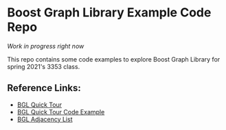 # Boost Graph Library Example Code Repo

*Work in progress right now*

This repo contains some code examples to explore Boost Graph Library for spring 2021's 3353 class. 

## Reference Links:

* [BGL Quick Tour](https://www.boost.org/doc/libs/1_75_0/libs/graph/doc/quick_tour.html)
* [BGL Quick Tour Code Example](https://www.boost.org/doc/libs/1_75_0/libs/graph/example/quick_tour.cpp)
* [BGL Adjacency List](https://www.boost.org/doc/libs/1_75_0/libs/graph/doc/adjacency_list.html)